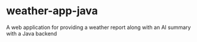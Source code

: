 # weather-app-java
A web application for providing a weather report along with an AI summary with a Java backend
